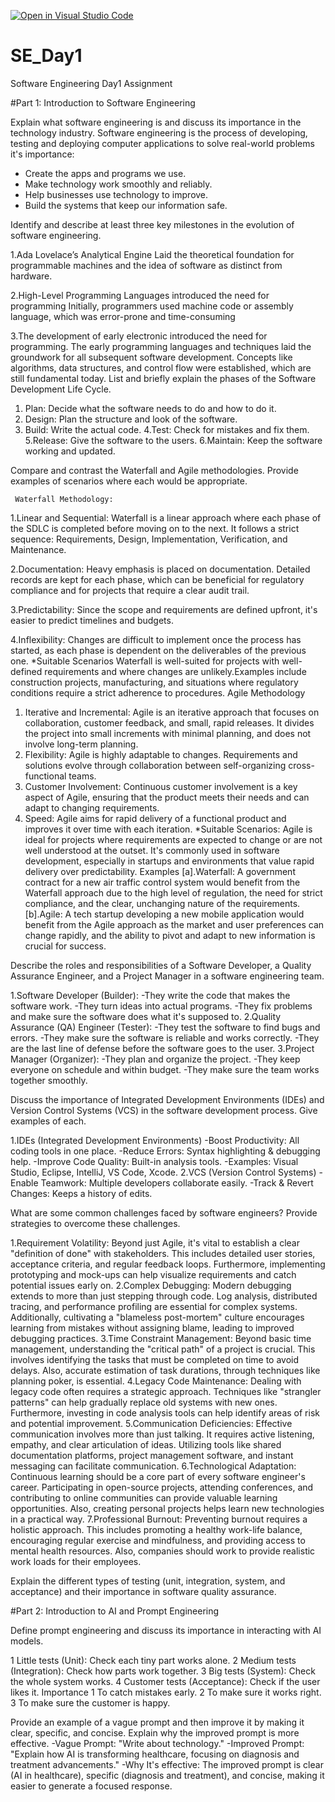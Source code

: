 [![Open in Visual Studio Code](https://classroom.github.com/assets/open-in-vscode-2e0aaae1b6195c2367325f4f02e2d04e9abb55f0b24a779b69b11b9e10269abc.svg)](https://classroom.github.com/online_ide?assignment_repo_id=18367487&assignment_repo_type=AssignmentRepo)
# SE_Day1
Software Engineering Day1 Assignment

#Part 1: Introduction to Software Engineering

Explain what software engineering is and discuss its importance in the technology industry.
 Software engineering is the process  of developing, testing and deploying computer applications to solve real-world problems
    it's importance: 
  * Create the apps and programs we use.
  * Make technology work smoothly and reliably.
  * Help businesses use technology to improve.
  * Build the systems that keep our information safe.

Identify and describe at least three key milestones in the evolution of software engineering.

1.Ada Lovelace’s Analytical Engine
  Laid the theoretical foundation for programmable machines and the idea of software as distinct from hardware.

2.High-Level Programming Languages
  introduced the need for programming
  Initially, programmers used machine code or assembly language, which was error-prone and time-consuming

3.The development of early electronic introduced the need for programming.
  The early programming languages and techniques laid the groundwork for all subsequent software development. Concepts like algorithms, data structures, and control flow were established, which are still fundamental today.
List and briefly explain the phases of the Software Development Life Cycle.
 1. Plan: Decide what the software needs to do and how to do it.
 2. Design: Plan the structure and look of the software.
 3. Build: Write the actual code.
 4.Test: Check for mistakes and fix them.
 5.Release: Give the software to the users.
 6.Maintain: Keep the software working and updated.

Compare and contrast the Waterfall and Agile methodologies. Provide examples of scenarios where each would be appropriate.
    
     Waterfall Methodology:
1.Linear and Sequential: Waterfall is a linear approach where each phase of the SDLC is completed before moving on to the next. It follows a strict sequence: Requirements, Design, Implementation, Verification, and Maintenance.

2.Documentation: Heavy emphasis is placed on documentation. Detailed records are kept for each phase, which can be beneficial for regulatory compliance and for projects that require a clear audit trail.

3.Predictability: Since the scope and requirements are defined upfront, it's easier to predict timelines and budgets.

4.Inflexibility: Changes are difficult to implement once the process has started, as each phase is dependent on the deliverables of the previous one.
    *Suitable Scenarios Waterfall is well-suited for projects with well-defined requirements and where changes are unlikely.Examples include construction projects, manufacturing, and situations where regulatory conditions require a strict adherence to procedures.
Agile Methodology

1. Iterative and Incremental: Agile is an iterative approach that focuses on collaboration, customer feedback, and small, rapid releases. It divides the project into small increments with minimal planning, and does not involve long-term planning.
2. Flexibility: Agile is highly adaptable to changes. Requirements and solutions evolve through collaboration between self-organizing cross-functional teams.
3. Customer Involvement: Continuous customer involvement is a key aspect of Agile, ensuring that the product meets their needs and can adapt to changing requirements.
4. Speed: Agile aims for rapid delivery of a functional product and improves it over time with each iteration.
     *Suitable Scenarios: Agile is ideal for projects where requirements are expected to change or are not well understood at the outset. It's commonly used in software development, especially in startups and environments that value rapid delivery over predictability.
   Examples
[a].Waterfall: A government contract for a new air traffic control system would benefit from the Waterfall approach due to the high level of regulation, the need for strict compliance, and the clear, unchanging nature of the requirements.
[b].Agile: A tech startup developing a new mobile application would benefit from the Agile approach as the market and user preferences can change rapidly, and the ability to pivot and adapt to new information is crucial for success.

Describe the roles and responsibilities of a Software Developer, a Quality Assurance Engineer, and a Project Manager in a software engineering team.

 1.Software Developer (Builder):
 -They write the code that makes the software work.
-They turn ideas into actual programs.
-They fix problems and make sure the software does what it's supposed to.
 2.Quality Assurance (QA) Engineer (Tester): 
 -They test the software to find bugs and errors.
 -They make sure the software is reliable and works correctly.
 -They are the last line of defense before the software goes to the user.
3.Project Manager (Organizer):
 -They plan and organize the project.
 -They keep everyone on schedule and within budget.
 -They make sure the team works together smoothly.

Discuss the importance of Integrated Development Environments (IDEs) and Version Control Systems (VCS) in the software development process. Give examples of each.

1.IDEs (Integrated Development Environments)
-Boost Productivity: All coding tools in one place.
-Reduce Errors: Syntax highlighting & debugging help.
-Improve Code Quality: Built-in analysis tools.
-Examples: Visual Studio, Eclipse, IntelliJ, VS Code, Xcode.
2.VCS (Version Control Systems)
-Enable Teamwork: Multiple developers collaborate easily.
-Track & Revert Changes: Keeps a history of edits.

What are some common challenges faced by software engineers? Provide strategies to overcome these challenges.

 1.Requirement Volatility:
  Beyond just Agile, it's vital to establish a clear "definition of done" with stakeholders. This includes detailed user stories, acceptance criteria, and regular feedback loops. Furthermore, implementing prototyping and mock-ups can help visualize requirements and catch potential issues early on.
 2.Complex Debugging:
   Modern debugging extends to more than just stepping through code. Log analysis, distributed tracing, and performance profiling are essential for complex systems. Additionally, cultivating a "blameless post-mortem" culture encourages learning from mistakes without assigning blame, leading to improved debugging practices.
 3.Time Constraint Management:
   Beyond basic time management, understanding the "critical path" of a project is crucial. This involves identifying the tasks that must be completed on time to avoid delays. Also, accurate estimation of task durations, through techniques like planning poker, is essential.
 4.Legacy Code Maintenance:
   Dealing with legacy code often requires a strategic approach. Techniques like "strangler patterns" can help gradually replace old systems with new ones. Furthermore, investing in code analysis tools can help identify areas of risk and potential improvement.
  5.Communication Deficiencies:
    Effective communication involves more than just talking. It requires active listening, empathy, and clear articulation of ideas. Utilizing tools like shared documentation platforms, project management software, and instant messaging can facilitate communication.
 6.Technological Adaptation:
   Continuous learning should be a core part of every software engineer's career. Participating in open-source projects, attending conferences, and contributing to online communities can provide valuable learning opportunities. Also, creating personal projects helps learn new technologies in a practical way.
  7.Professional Burnout:
    Preventing burnout requires a holistic approach. This includes promoting a healthy work-life balance, encouraging regular exercise and mindfulness, and providing access to mental health resources. Also, companies should work to provide realistic work loads for their employees.


Explain the different types of testing (unit, integration, system, and acceptance) and their importance in software quality assurance.


#Part 2: Introduction to AI and Prompt Engineering


Define prompt engineering and discuss its importance in interacting with AI models.

 1 Little tests (Unit): Check each tiny part works alone.
 2 Medium tests (Integration): Check how parts work together.
 3 Big tests (System): Check the whole system works.
 4 Customer tests (Acceptance): Check if the user likes it.
     Importance 
 1 To catch mistakes early.
 2 To make sure it works right.
 3 To make sure the customer is happy.


Provide an example of a vague prompt and then improve it by making it clear, specific, and concise. Explain why the improved prompt is more effective.
-Vague Prompt: "Write about technology."
-Improved Prompt: "Explain how AI is transforming healthcare, focusing on diagnosis and treatment advancements."
-Why It's effective: The improved prompt is clear (AI in healthcare), specific (diagnosis and treatment), and concise, making it easier to generate a focused response.



